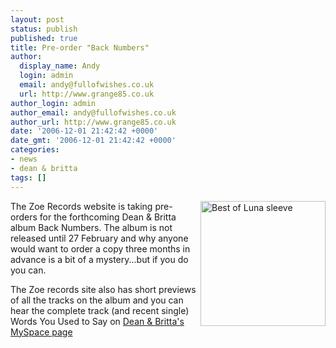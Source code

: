```yaml
---
layout: post
status: publish
published: true
title: Pre-order "Back Numbers"
author:
  display_name: Andy
  login: admin
  email: andy@fullofwishes.co.uk
  url: http://www.grange85.co.uk
author_login: admin
author_email: andy@fullofwishes.co.uk
author_url: http://www.grange85.co.uk
date: '2006-12-01 21:42:42 +0000'
date_gmt: '2006-12-01 21:42:42 +0000'
categories:
- news
- dean & britta
tags: []
---
```

<p><img src="https://media.fullofwishes.co.uk/07-dean_and_britta/sleeves/dab_backnumbers.jpg" alt="Best of Luna sleeve" width="200" height="200" align="right"/>The <span class="removed_link" title="http://www.zoerecords.net/index.php?id=album.php&catalog_id=6925">Zoe Records</span> website is taking pre-orders for the forthcoming Dean & Britta album Back Numbers. The album is not released until 27 February and why anyone would want to order a copy three months in advance is a bit of a mystery...but if you do <span class="removed_link" title="http://www.zoerecords.net/index.php?id=album.php&catalog_id=6925">you can</span>.</p>
<p>The Zoe records site also has short previews of all the tracks on the album and you can hear the complete track (and recent single) Words You Used to Say on <a href="http://www.myspace.com/deanandbritta">Dean & Britta's MySpace page</a></p>
